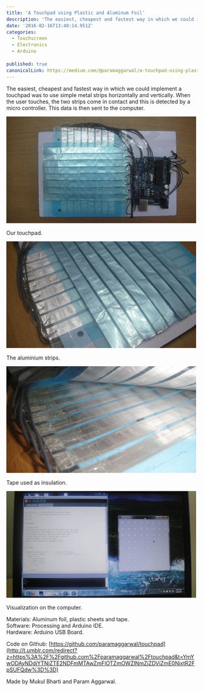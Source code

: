 ```yaml
---
title: 'A Touchpad using Plastic and Aluminum Foil'
description: 'The easiest, cheapest and fastest way in which we could implement a touchpad was to use simple metal strips horizontally and vertically. When the user touches, the two strips come in contact and this…'
date: '2016-02-16T13:40:14.951Z'
categories:
  - Touchscreen
  - Electronics
  - Arduino

published: true
canonicalLink: https://medium.com/@paramaggarwal/a-touchpad-using-plastic-and-aluminum-foil-88042f2346
---
```


The easiest, cheapest and fastest way in which we could implement a touchpad was to use simple metal strips horizontally and vertically. When the user touches, the two strips come in contact and this is detected by a micro controller. This data is then sent to the computer.

![](./asset-1.jpg)

Our touchpad.

![](./asset-2.jpg)

The aluminium strips.

![](./asset-3.jpg)

Tape used as insulation.

![](./asset-4.jpg)

Visualization on the computer.

Materials: Aluminum foil, plastic sheets and tape.  
Software: Processing and Arduino IDE.  
Hardware: Arduino USB Board.

Code on Github: [https://github.com/paramaggarwal/touchpad](http://t.umblr.com/redirect?z=https%3A%2F%2Fgithub.com%2Fparamaggarwal%2Ftouchpad&t=YmYwODAyNDdjYTNjZTE2NDFmMTAwZmFlOTZmOWZlNmZjZDViZmE0NixtR2FpSUFQdw%3D%3D)

Made by Mukul Bharti and Param Aggarwal.
